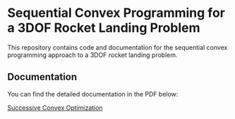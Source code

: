 # Sequential Convex Programming for a 3DOF Rocket Landing Problem

This repository contains code and documentation for the sequential convex programming approach to a 3DOF rocket landing problem.

## Documentation

You can find the detailed documentation in the PDF below:

[Successive Convex Optimization](./Successive%20Convex%20Optimization.pdf)
